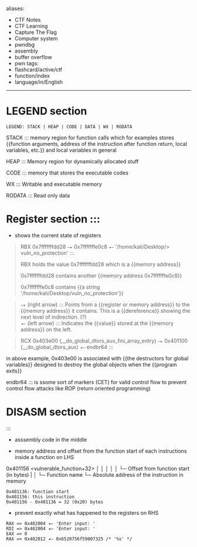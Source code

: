 aliases:
  - CTF Notes
  - CTF Learning
  - Capture The Flag
  - Computer system
  - pwndbg
  - assembly 
  - buffer overflow
  - pwn
tags:
  - flashcard/active/ctf
  - function/index
  - language/in/English
---

# LEGEND section
```
LEGEND: STACK | HEAP | CODE | DATA | WX | RODATA
```

STACK ::: memory region for function calls which for examples stores {{function arguments, address of the instruction after function return, local variables, etc.}} and local variables in general

HEAP ::: Memory region for dynamically allocated stuff

CODE ::: memory that stores the executable codes 

WX ::: Writable and executable memory 

RODATA ::: Read only data

# Register section :::
- shows the current state of registers

> RBX  0x7fffffffdd28 `—▸` 0x7fffffffe0c8 `◂—` '/home/kali/Desktop/> vuln_no_protection' :::
>
> RBX holds the value 0x7fffffffdd28 which is a {{memory address}}
>
> 0x7fffffffdd28 contains another {{memory address 0x7fffffffe0c8}}
>
> 0x7fffffffe0c8 contains {{a string '/home/kali/Desktop/vuln_no_protection'}}


> `—▸` (right arrow) ::: Points from a {{register or memory address}} to the {{memory address}} it contains. This is a {{dereference}} showing the next level of indirection. (?)  
> `◂—` (left arrow) ::: Indicates the {{value}} stored at the {{memory address}} on the left.


> RCX 0x403e00 (__do_global_dtors_aux_fini_array_entry) `—▸` 0x401100 (__do_global_dtors_aux) `◂—` endbr64 ::: 

in above example, 0x403e00 is associated with {{the destructors for global variables}} designed to destroy the global objects when the {{program exits}}

endbr64 ::: is ssome sort of markers (CET) for valid control flow to prevent control flow attacks like ROP (return oriented programming)


# DISASM section

::: 

- asssembly code in the middle 

- memory address and offset from the function start of each instructions inside a function on LHS

0x401156 <vulnerable_function+32>
│        │                    │
│        │                    └─ Offset from function start (in bytes)   |
│        └─ Function name
└─ Absolute address of the instruction in memory

```
0x401136: function start
0x401156: this instruction
0x401156 - 0x401136 = 32 (0x20) bytes
```


- prevent exactly what has happened to the registers on RHS

```
RAX => 0x402004 ◂— 'Enter input: '
RDI => 0x402004 ◂— 'Enter input: '
EAX => 0
RAX => 0x402012 ◂— 0x6520756f59007325 /* '%s' */

```